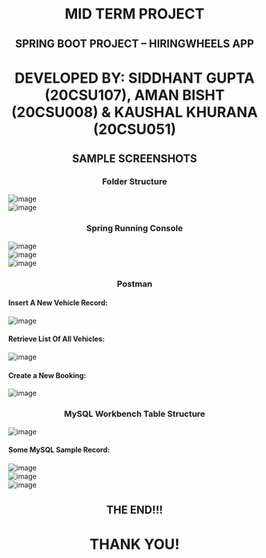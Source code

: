 
# <p align="center">MID TERM PROJECT</p>

## <p align="center">SPRING BOOT PROJECT – HIRINGWHEELS APP</p>

# <p align="center">DEVELOPED BY: SIDDHANT GUPTA (20CSU107), AMAN BISHT (20CSU008) & KAUSHAL KHURANA (20CSU051)</p>

## <p align="center">SAMPLE SCREENSHOTS</p>

### <p align="center">Folder Structure</p>
![image](https://github.com/siddhant20csu107/MBAMiniProject1/assets/73228504/aafdacb3-b6ac-49fc-ad27-9ffe14fc3d2d)<br>
![image](https://github.com/siddhant20csu107/MBAMiniProject1/assets/73228504/ac8bdf54-c634-49b7-8f38-d76484f51e44)<br>

### <p align="center">Spring Running Console</p>
![image](https://github.com/siddhant20csu107/MBAMiniProject1/assets/73228504/b3137b70-3358-4c92-bd74-abecf959a8ed)<br>
![image](https://github.com/siddhant20csu107/MBAMiniProject1/assets/73228504/bc5871c5-8297-49c2-adb8-a80cbf212850)<br>
![image](https://github.com/siddhant20csu107/MBAMiniProject1/assets/73228504/749ed7a2-553b-4585-9f4a-35ee73241d49)<br>




### <p align="center">Postman</p>

#### Insert A New Vehicle Record:
![image](https://github.com/siddhant20csu107/MBAMiniProject1/assets/73228504/e2233c9a-539f-4cf2-81ca-d23ef6ab6965)<br>


#### Retrieve List Of All Vehicles:
![image](https://github.com/siddhant20csu107/MBAMiniProject1/assets/73228504/06b8d266-fa8c-475e-b472-3b504b8dba80)<br>


#### Create a New Booking:
![image](https://github.com/siddhant20csu107/MBAMiniProject1/assets/73228504/9592e46f-8c50-443d-8b9b-251e0de98458)<br>

### <p align="center">MySQL Workbench Table Structure</p>
![image](https://github.com/siddhant20csu107/MBAMiniProject1/assets/73228504/ce1bab65-161c-410c-a613-b15ca9f89e1e)<br>

#### Some MySQL Sample Record:
![image](https://github.com/siddhant20csu107/MBAMiniProject1/assets/73228504/2866f004-07cd-4c6b-b6d3-bd94878f9c69)<br>
![image](https://github.com/siddhant20csu107/MBAMiniProject1/assets/73228504/9be2d1b7-0ba0-489d-9421-d362706861c0)<br>
![image](https://github.com/siddhant20csu107/MBAMiniProject1/assets/73228504/2562657f-5e55-4af6-b131-1f8b5df7c556)<br>








## <p align="center"> THE END!!! </p>

# <p align="center"> THANK YOU! </p>
